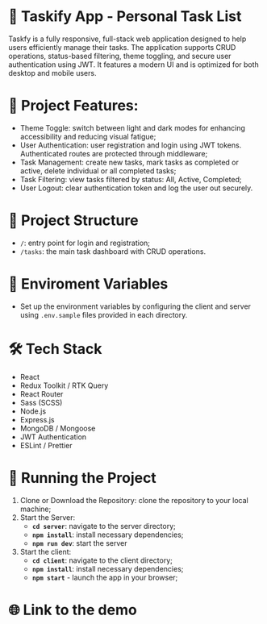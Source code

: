 # 🌸 Taskify App - Personal Task List
Taskfy is a fully responsive, full-stack web application designed to help users efficiently manage their tasks. The application supports CRUD operations, status-based filtering, theme toggling, and secure user authentication using JWT. It features a modern UI and is optimized for both desktop and mobile users.

# 🚀 Project Features:
* Theme Toggle: switch between light and dark modes for enhancing accessibility and   reducing visual fatigue;
* User Authentication: user registration and login using JWT tokens. Authenticated routes are protected through middleware;
* Task Management: create new tasks, mark tasks as completed or active, delete individual or all completed tasks;
* Task Filtering: view tasks filtered by status: All, Active, Completed;
* User Logout: clear authentication token and log the user out securely.

# 📂 Project Structure
* `/`: entry point for login and registration;
* `/tasks`: the main task dashboard with CRUD operations.

# 🔧 Enviroment Variables
* Set up the environment variables by configuring the client and server using `.env.sample` files provided in each directory.

# 🛠️ Tech Stack
* React
* Redux Toolkit / RTK Query
* React Router
* Sass (SCSS)
* Node.js
* Express.js
* MongoDB / Mongoose
* JWT Authentication
* ESLint / Prettier

# 📜 Running the Project
1. Clone or Download the Repository: clone the repository to your local machine;
2. Start the Server:
   * **`cd server`**: navigate to the server directory;
   * **`npm install`**: install necessary dependencies;
   * **`npm run dev`**: start the server
3. Start the client:
   * **`cd client`**: navigate to the client directory;
   * **`npm install`**: install necessary dependencies;
   * **`npm start`** - launch the app in your browser;

# 🌐 Link to the demo